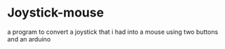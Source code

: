 # Joystick-mouse
a program to convert a joystick that i had into a mouse using two buttons and an arduino

